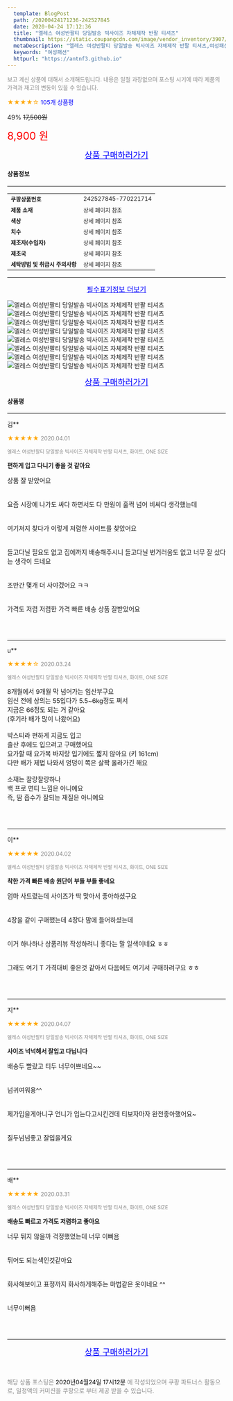 ```yaml
---
  template: BlogPost
  path: /20200424171236-242527845
  date: 2020-04-24 17:12:36
  title: "엘레스 여성반팔티 당일발송 빅사이즈 자체제작 반팔 티셔츠"
  thumbnail: https://static.coupangcdn.com/image/vendor_inventory/3907/0700399e291d57b162c93624d036d5e4fa304f3b49bb63b20d0f428b0224.jpg
  metaDescription: "엘레스 여성반팔티 당일발송 빅사이즈 자체제작 반팔 티셔츠,여성패션"
  keywords: "여성패션"
  httpurl: "https://antnf3.github.io"
---
```

  
<span style="color: #888;font-size:0.8rem">보고 계신 상품에 대해서 소개해드립니다.
내용은 일절 과장없으며 포스팅 시기에 따라 제품의 가격과 재고의 변동이 있을 수 있습니다.</span>
  
<span style="color: orange;">★★★★☆</span> <span style="color: blue;font-size: 0.85rem;">105개 상품평</span>

<span style="font-size: 0.9rem">49%</span> <span style="font-size: 0.9rem">~~17,500원~~</span>

<span style="color: red;font-size: 1.5rem;">8,900 원</span>



<p align="center"><a href="http://me2.do/G9bzmly1" style="font-size: 1.2rem; color: blue;">상품 구매하러가기</a></p>

#### 상품정보

---

|                  |                       |
| ---------------- | --------------------- |
| **<span style="font-size:0.8rem;">쿠팡상품번호</span>** | <span style="font-size:0.8rem;">242527845-770221714</span> |
| **<span style="font-size:0.8rem;">제품 소재</span>**    | <span style="font-size:0.8rem;">상세 페이지 참조</span>        |
| **<span style="font-size:0.8rem;">색상</span>**    | <span style="font-size:0.8rem;">상세 페이지 참조</span>        |
| **<span style="font-size:0.8rem;">치수</span>**    | <span style="font-size:0.8rem;">상세 페이지 참조</span>        |
| **<span style="font-size:0.8rem;">제조자(수입자)</span>**    | <span style="font-size:0.8rem;">상세 페이지 참조</span>        |
| **<span style="font-size:0.8rem;">제조국</span>**    | <span style="font-size:0.8rem;">상세 페이지 참조</span>        |
| **<span style="font-size:0.8rem;">세탁방법 및 취급시 주의사항</span>**    | <span style="font-size:0.8rem;">상세 페이지 참조</span>        |




---

<p align="center"><a href="http://me2.do/G9bzmly1" style="font-size: 1rem; color: blue;">필수표기정보 더보기</a></p>

![엘레스 여성반팔티 당일발송 빅사이즈 자체제작 반팔 티셔츠](http://thumbnail10.coupangcdn.com/thumbnails/remote/q89/image/vendor_inventory/c662/8effe2a4b828308da4d823cf90500250c38520e4cfcbbb6243f854de5618.jpg)
![엘레스 여성반팔티 당일발송 빅사이즈 자체제작 반팔 티셔츠](http://thumbnail6.coupangcdn.com/thumbnails/remote/q89/image/vendor_inventory/4801/1565351119f748a6e09e5eb2b960d825b5e2f1f71c48983a70c79f921599.jpg)
![엘레스 여성반팔티 당일발송 빅사이즈 자체제작 반팔 티셔츠](http://thumbnail9.coupangcdn.com/thumbnails/remote/q89/image/vendor_inventory/7e21/b46a098aebcf3326958fc2498f32e479ad7f59c2fbdad48a903fd3232186.jpg)
![엘레스 여성반팔티 당일발송 빅사이즈 자체제작 반팔 티셔츠](http://thumbnail10.coupangcdn.com/thumbnails/remote/q89/image/vendor_inventory/411e/37dacf6970ec98348474dbf18089ccb3e714cc6157748e4edeac18bfce8e.jpg)
![엘레스 여성반팔티 당일발송 빅사이즈 자체제작 반팔 티셔츠](http://thumbnail10.coupangcdn.com/thumbnails/remote/q89/image/vendor_inventory/b5b9/761f587b36e46c267139085b892d153f604c486b56bcae16146d87740055.jpg)
![엘레스 여성반팔티 당일발송 빅사이즈 자체제작 반팔 티셔츠](http://thumbnail6.coupangcdn.com/thumbnails/remote/q89/image/vendor_inventory/61fc/cb29e84379322e2b49f163951e870a75c5accb421971e71135b4782c29e4.jpg)
![엘레스 여성반팔티 당일발송 빅사이즈 자체제작 반팔 티셔츠](http://thumbnail9.coupangcdn.com/thumbnails/remote/q89/image/vendor_inventory/4d7d/a5e5ad7724b28786dfb542d56bfb126208bd8d9a784560c97d0881edec2b.jpg)
![엘레스 여성반팔티 당일발송 빅사이즈 자체제작 반팔 티셔츠](http://thumbnail10.coupangcdn.com/thumbnails/remote/q89/image/vendor_inventory/8dc5/5549e7d9434196f036846948dfddd3fa8a7505dadd9b3371d75b44efac8f.jpg)

<p align="center"><a href="http://me2.do/G9bzmly1" style="font-size: 1.2rem; color: blue;">상품 구매하러가기</a></p>

#### 상품평
  
---
  
김**
    
<span style="color: orange;">★★★★★</span> <span style="font-size:0.8rem;color: #888;">2020.04.01</span>
    
<span style="color: #888;font-size:0.7rem">엘레스 여성반팔티 당일발송 빅사이즈 자체제작 반팔 티셔츠, 화이트, ONE SIZE</span>
    
<span style="font-size:0.85rem">**편하게 입고 다니기 좋을 것 같아요**</span>
    
<span style="font-size: 0.9rem;">상품 잘 받았어요 <br/><br/><br/>요즘 시장에 나가도 싸다 하면서도 다 만원이 훌쩍 넘어 비싸다 생각했는데 <br/><br/><br/>여기저지 찾다가 이렇게 저렴한 사이트를 찾았어요<br/><br/><br/> 들고다닐 필요도 없고 집에까지 배송해주시니 들고다닐 번거러움도 없고 너무 잘 샀다는 생각이 드네요 <br/><br/><br/>조만간 몇개 더 사야겠어요 ㅋㅋ <br/><br/><br/>가격도 저렴 저렴한 가격 빠른 배송 상품 잘받았어요</span>
    
<br>
<br>

---
  
u**
    
<span style="color: orange;">★★★★☆</span> <span style="font-size:0.8rem;color: #888;">2020.03.24</span>
    
<span style="color: #888;font-size:0.7rem">엘레스 여성반팔티 당일발송 빅사이즈 자체제작 반팔 티셔츠, 화이트, ONE SIZE</span>
    

    
<span style="font-size: 0.9rem;">8개월에서 9개월 막 넘어가는 임산부구요<br/>임신 전에 상의는 55입다가 5.5~6kg정도 쪄서<br/>지금은 66정도 되는 거 같아요<br/>(후기라 배가 많이 나왔어요)<br/><br/>박스티라 편하게 지금도 입고<br/>출산 후에도 입으려고 구매했어요<br/>요가할 때 요가복 바지랑 입기에도 짧지 않아요 (키 161cm)<br/>다만 배가 제법 나와서 엉덩이 쪽은 살짝 올라가긴 해요<br/><br/>소재는 찰랑찰랑하나<br/>백 프로 면티 느낌은 아니예요<br/>즉, 땀 흡수가 잘되는 재질은 아니예요</span>
    
<br>
<br>

---
  
이**
    
<span style="color: orange;">★★★★★</span> <span style="font-size:0.8rem;color: #888;">2020.04.02</span>
    
<span style="color: #888;font-size:0.7rem">엘레스 여성반팔티 당일발송 빅사이즈 자체제작 반팔 티셔츠, 화이트, ONE SIZE</span>
    
<span style="font-size:0.85rem">**착한 가격 빠른 배송 원단이 부들 부들 좋네요**</span>
    
<span style="font-size: 0.9rem;">엄마 사드렸는데 사이즈가 딱 맞아서 좋아하셨구요<br/><br/><br/> 4장을 같이 구매했는데 4장다 맘에 들어하셨는데<br/><br/><br/> 이거 하나하나 상품리뷰 작성하려니 좋다는 말 일색이네요 ㅎㅎ<br/><br/><br/> 그래도 여기 T 가격대비 좋은것 같아서 다음에도 여기서 구매하려구요 ㅎㅎ</span>
    
<br>
<br>

---
  
지**
    
<span style="color: orange;">★★★★★</span> <span style="font-size:0.8rem;color: #888;">2020.04.07</span>
    
<span style="color: #888;font-size:0.7rem">엘레스 여성반팔티 당일발송 빅사이즈 자체제작 반팔 티셔츠, 화이트, ONE SIZE</span>
    
<span style="font-size:0.85rem">**사이즈 넉넉해서 잘입고 다닙니다**</span>
    
<span style="font-size: 0.9rem;">배송두 빨랐고 티두 너무이쁘네요~~<br/><br/><br/>넘귀여워용^^<br/><br/><br/> 제가입을게아니구 언니가 입는다고시킨건데 티보자마자 완전좋아했어요~<br/><br/><br/>질두넘넘좋고 잘입을게요</span>
    
<br>
<br>

---
  
배**
    
<span style="color: orange;">★★★★★</span> <span style="font-size:0.8rem;color: #888;">2020.03.31</span>
    
<span style="color: #888;font-size:0.7rem">엘레스 여성반팔티 당일발송 빅사이즈 자체제작 반팔 티셔츠, 화이트, ONE SIZE</span>
    
<span style="font-size:0.85rem">**배송도 빠르고 가격도 저렴하고 좋아요**</span>
    
<span style="font-size: 0.9rem;">너무 튀지 않을까 걱정했었는데 너무 이뻐욤 <br/><br/><br/>튀어도 되는색인것같아요<br/><br/><br/>화사해보이고 표정까지 화사하게해주는 마법같은 옷이네요 ^^ <br/><br/><br/>너무이뻐욤</span>
    
<br>
<br>


  
---
  
<p align="center"><a href="http://me2.do/G9bzmly1" style="font-size: 1.2rem; color: blue;">상품 구매하러가기</a></p>
  
<br>
  
<span style="font-size: 0.85rem; color: #888;">해당 상품 포스팅은 <span style="color: #000;"> 2020년04월24일 17시12분 </span> 에 작성되었으며 쿠팡 파트너스 활동으로, 일정액의 커미션을 쿠팡으로 부터 제공 받을 수 있습니다.</span>